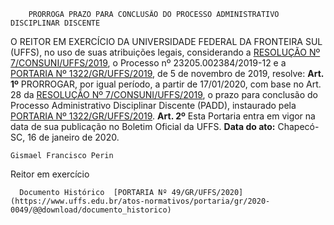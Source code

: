         PRORROGA PRAZO PARA CONCLUSÃO DO PROCESSO ADMINISTRATIVO DISCIPLINAR DISCENTE  

 O REITOR EM EXERCÍCIO DA UNIVERSIDADE FEDERAL DA FRONTEIRA SUL (UFFS), no uso de suas atribuições legais, considerando a [RESOLUÇÃO Nº 7/CONSUNI/UFFS/2019](https://www.uffs.edu.br/atos-normativos/resolucao/consuni/2019-0007), o Processo nº 23205.002384/2019-12 e a [PORTARIA Nº 1322/GR/UFFS/2019](https://www.uffs.edu.br/atos-normativos/portaria/gr/2019-1322), de 5 de novembro de 2019, resolve:    **Art. 1º**  PRORROGAR, por igual período, a partir de 17/01/2020, com base no Art. 28 da [RESOLUÇÃO Nº 7/CONSUNI/UFFS/2019](https://www.uffs.edu.br/atos-normativos/resolucao/consuni/2019-0007), o prazo para conclusão do Processo Administrativo Disciplinar Discente (PADD), instaurado pela [PORTARIA Nº 1322/GR/UFFS/2019](https://www.uffs.edu.br/atos-normativos/portaria/gr/2019-1322).    **Art. 2º**  Esta Portaria entra em vigor na data de sua publicação no Boletim Oficial da UFFS.        **Data do ato:** Chapecó-SC, 16 de janeiro de 2020.   
 

    Gismael Francisco Perin   
 Reitor em exercício 

      Documento Histórico  [PORTARIA Nº 49/GR/UFFS/2020](https://www.uffs.edu.br/atos-normativos/portaria/gr/2020-0049/@@download/documento_historico)     
      